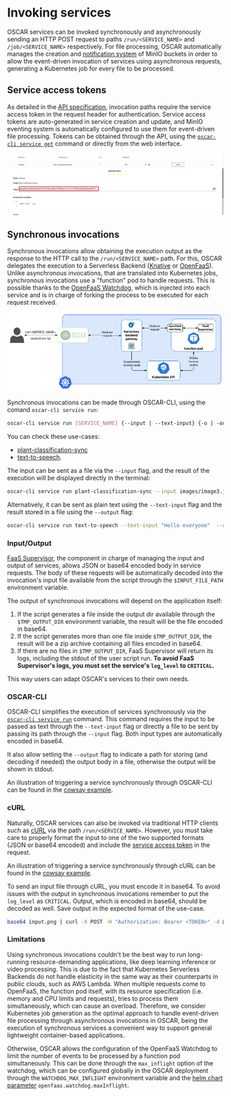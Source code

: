 # Invoking services

OSCAR services can be invoked synchronously and asynchronously sending an
HTTP POST request to paths `/run/<SERVICE_NAME>` and `/job/<SERVICE_NAME>`
respectively. For file processing, OSCAR automatically manages the creation
and [notification system](https://docs.min.io/minio/baremetal/monitoring/bucket-notifications/bucket-notifications.html#minio-bucket-notifications)
of MinIO buckets in order to allow the event-driven invocation of services
using asynchronous requests, generating a Kubernetes job for every file
to be processed.

## Service access tokens

As detailed in the [API specification](api.md), invocation paths require the
service access token in the request header for authentication. Service access
tokens are auto-generated in service creation and update, and MinIO eventing
system is automatically configured to use them for event-driven file
processing. Tokens can be obtained through the API, using the
[`oscar-cli service get`](oscar-cli.md#get) command or directly from the web
interface.

![oscar-ui-service-token.png](images/usage/oscar-ui-service-token.png)

## Synchronous invocations

Synchronous invocations allow obtaining the execution output as the response
to the HTTP call to the `/run/<SERVICE_NAME>` path. For this, OSCAR delegates
the execution to a Serverless Backend ([Knative](https://knative.dev) or
[OpenFaaS](https://www.openfaas.com/)). Unlike asynchronous invocations, that
are translated into Kubernetes jobs, synchronous invocations use a "function"
pod to handle requests. This is possible thanks to the
[OpenFaaS Watchdog](https://github.com/openfaas/classic-watchdog), which is
injected into each service and is in charge of forking the process to be
executed for each request received.

![oscar-sync.png](images/oscar-sync.png)

Synchronous invocations can be made through OSCAR-CLI, using the comand `oscar-cli service run`:

```sh
oscar-cli service run [SERVICE_NAME] {--input | --text-input} {-o | -output }
```

You can check these use-cases:

- [plant-classification-sync](https://oscar.grycap.net/blog/post-oscar-faas-sync-ml-inference/)
- [text-to-speech](https://oscar.grycap.net/blog/post-oscar-text-to-speech/).

The input can be sent as a file via the `--input` flag, and the result of the execution will be displayed directly in the terminal:

```sh
oscar-cli service run plant-classification-sync --input images/image3.jpg
```

Alternatively, it can be sent as plain text using the `--text-input` flag and the result stored in a file using the `--output` flag:

```sh
oscar-cli service run text-to-speech --text-input "Hello everyone"  --output output.mp3
```

### Input/Output

[FaaS Supervisor](https://github.com/grycap/faas-supervisor), the component
in charge of managing the input and output of services, allows JSON or base64
encoded body in service requests. The body of these requests will be
automatically decoded into the invocation's input file available from the
script through the `$INPUT_FILE_PATH` environment variable.

The output of synchronous invocations will depend on the application itself:

1. If the script generates a file inside the output dir available through the
`$TMP_OUTPUT_DIR` environment variable, the result will be the file encoded in
base64.
2. If the script generates more than one file inside `$TMP_OUTPUT_DIR`, the
result will be a zip archive containing all files encoded in base64.
3. If there are no files in `$TMP_OUTPUT_DIR`, FaaS Supervisor will return its
logs, including the stdout of the user script run.
**To avoid FaaS Supervisor's logs, you must set the service's `log_level` to `CRITICAL`.**

This way users can adapt OSCAR's services to their own needs.

### OSCAR-CLI

OSCAR-CLI simplifies the execution of services synchronously via the
[`oscar-cli service run`](oscar-cli.md#run) command. This command requires
the input to be passed as text through the `--text-input` flag or directly a
file to be sent by passing its path through the `--input` flag. Both input
types are automatically encoded in base64.

It also allow setting the `--output` flag to indicate a path for storing (and
decoding if needed) the output body in a file, otherwise the output will be
shown in stdout.

An illustration of triggering a service synchronously through OSCAR-CLI can
be found in the [cowsay example](https://github.com/grycap/oscar/tree/master/examples/cowsay#oscar-cli).

### cURL

Naturally, OSCAR services can also be invoked via traditional HTTP clients
such as [cURL](https://curl.se/) via the path `/run/<SERVICE_NAME>`. However,
you must take care to properly format the input to one of the two supported
formats (JSON or base64 encoded) and include the
[service access token](#service-access-tokens) in the request.

An illustration of triggering a service synchronously through cURL can be
found in the [cowsay example](https://github.com/grycap/oscar/tree/master/examples/cowsay#curl).

To send an input file through cURL, you must encode it in base64. To avoid
issues with the output in synchronous invocations remember to put the
`log_level` as `CRITICAL`. Output, which is encoded in base64, should be
decoded as well. Save output in the expected format of the use-case.

``` sh
base64 input.png | curl -X POST -H "Authorization: Bearer <TOKEN>" -d @- https://<CLUSTER_ENDPOINT>/run/<OSCAR_SERVICE> | base64 -d > result.png
```

### Limitations

Using synchronous invocations couldn't be the best way to run long-running
resource-demanding applications, like deep learning inference or video
processing. This is due to the fact that Kubernetes Serverless Backends do not
handle elasticity in the same way as their counterparts in public clouds, such
as AWS Lambda. When multiple requests come to OpenFaaS, the function pod
itself, with its resource specification (i.e. memory and CPU limits and
requests), tries to process them simultaneously, which can cause an overload.
Therefore, we consider Kubernetes job generation as the optimal approach to
handle event-driven file processing through asynchronous invocations in OSCAR,
being the execution of synchronous services a convenient way to support
general lightweight container-based applications.

Otherwise, OSCAR allows the configuration of the OpenFaaS Watchdog to limit
the number of events to be processed by a function pod simultaneously. This
can be done through the `max_inflight` option of the watchdog, which can be
configured globally in the OSCAR deployment through the
`WATCHDOG_MAX_INFLIGHT` environment variable and the
[helm chart parameter](https://github.com/grycap/helm-charts/tree/master/oscar)
`openfaas.watchdog.maxInflight`.
